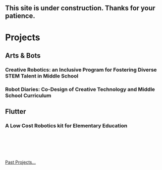 <style>
div.img {
    margin: 1px;
    float: left;
    border: 1px solid #eee;
    width: 238px;
}

div.img:hover {
    border: 1px solid #bbb;
}

div.img img {
    width: 100%;
    height: auto;
    vertical-align: middle;
}

div.desc {
    padding: 10px;
    text-align: center;
}

div.container {
	overflow: auto;
	width: 100%;
	margin-bottom: 10px;
}
</style>

## [](#header-2) This site is under construction. Thanks for your patience.

# [](#header-1)Projects

## [](#header-2)Arts & Bots

### [](#header-3)Creative Robotics: an Inclusive Program for Fostering Diverse STEM Talent in Middle School



### [](#header-3)Robot Diaries: Co-Design of Creative Technology and Middle School Curriculum



## [](#header-2)Flutter

### [](#header-3)A Low Cost Robotics kit for Elementary Education

<br><br><br><br>

[Past Projects...](/pastprojects.md)
